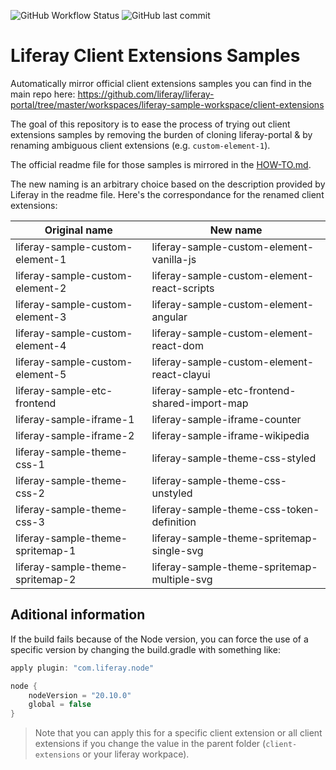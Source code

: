 ![GitHub Workflow Status](https://img.shields.io/github/actions/workflow/status/lgdd/liferay-client-extensions-samples/builder.yml?label=auto-update&style=flat)
![GitHub last commit](https://img.shields.io/github/last-commit/lgdd/liferay-client-extensions-samples?color=informational&label=latest%20update)

# Liferay Client Extensions Samples

Automatically mirror official client extensions samples you can find in the main repo here: https://github.com/liferay/liferay-portal/tree/master/workspaces/liferay-sample-workspace/client-extensions

The goal of this repository is to ease the process of trying out client extensions samples by removing the burden of cloning liferay-portal & by renaming ambiguous client extensions (e.g. `custom-element-1`).

The official readme file for those samples is mirrored in the [HOW-TO.md](HOW-TO.md).

The new naming is an arbitrary choice based on the description provided by Liferay in the readme file. Here's the correspondance for the renamed client extensions:

| **Original name** | **New name**                                                 |
|-------------------|--------------------------------------------------------------|
| liferay-sample-custom-element-1  | liferay-sample-custom-element-vanilla-js      |
| liferay-sample-custom-element-2  | liferay-sample-custom-element-react-scripts   |
| liferay-sample-custom-element-3  | liferay-sample-custom-element-angular         |
| liferay-sample-custom-element-4  | liferay-sample-custom-element-react-dom       |
| liferay-sample-custom-element-5  | liferay-sample-custom-element-react-clayui    |
| liferay-sample-etc-frontend      | liferay-sample-etc-frontend-shared-import-map |
| liferay-sample-iframe-1          | liferay-sample-iframe-counter                 |
| liferay-sample-iframe-2          | liferay-sample-iframe-wikipedia               |
| liferay-sample-theme-css-1       | liferay-sample-theme-css-styled               |
| liferay-sample-theme-css-2       | liferay-sample-theme-css-unstyled             |
| liferay-sample-theme-css-3       | liferay-sample-theme-css-token-definition     |
| liferay-sample-theme-spritemap-1 | liferay-sample-theme-spritemap-single-svg     |
| liferay-sample-theme-spritemap-2 | liferay-sample-theme-spritemap-multiple-svg   |

## Aditional information

If the build fails because of the Node version, you can force the use of a specific version by changing the build.gradle with something like:

```gradle
apply plugin: "com.liferay.node"

node {
	nodeVersion = "20.10.0"
	global = false
}
```
> Note that you can apply this for a specific client extension or all client extensions if you change the value in the parent folder (`client-extensions` or your liferay workpace).